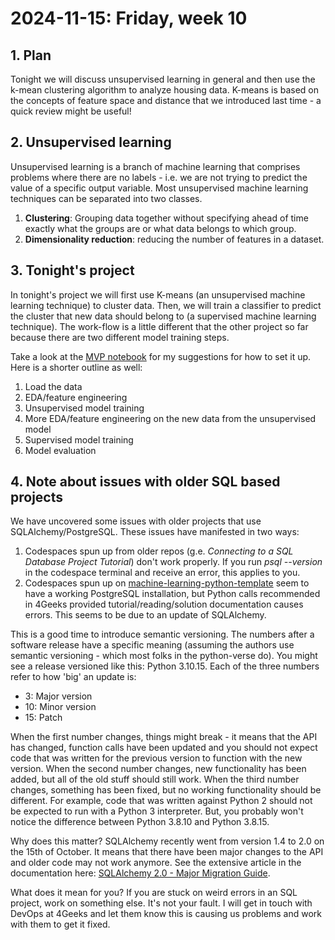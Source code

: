 # 2024-11-15: Friday, week 10

## 1. Plan

Tonight we will discuss unsupervised learning in general and then use the k-mean clustering algorithm to analyze housing data. K-means is based on the concepts of feature space and distance that we introduced last time - a quick review might be useful!

## 2. Unsupervised learning

Unsupervised learning is a branch of machine learning that comprises problems where there are no labels - i.e. we are not trying to predict the value of a specific output variable. Most unsupervised machine learning techniques can be separated into two classes.

1. **Clustering**: Grouping data together without specifying ahead of time exactly what the groups are or what data belongs to which group.
2. **Dimensionality reduction**: reducing the number of features in a dataset.

## 3. Tonight's project

In tonight's project we will first use K-means (an unsupervised machine learning technique) to cluster data. Then, we will train a classifier to predict the cluster that new data should belong to (a supervised machine learning technique). The work-flow is a little different that the other project so far because there are two different model training steps.

Take a look at the [MVP notebook](https://github.com/4GeeksAcademy/gperdrizet-k-means-project/blob/main/src/mvp.ipynb) for my suggestions for how to set it up. Here is a shorter outline as well:

1. Load the data
2. EDA/feature engineering
3. Unsupervised model training
4. More EDA/feature engineering on the new data from the unsupervised model
5. Supervised model training
6. Model evaluation

## 4. Note about issues with older SQL based projects

We have uncovered some issues with older projects that use SQLAlchemy/PostgreSQL. These issues have manifested in two ways:

1. Codespaces spun up from older repos (g.e. *Connecting to a SQL Database Project Tutorial*) don't work properly. If you run *psql --version* in the codespace terminal and receive an error, this applies to you.
2. Codespaces spun up on [machine-learning-python-template](https://github.com/4GeeksAcademy/machine-learning-python-template) seem to have a working PostgreSQL installation, but Python calls recommended in 4Geeks provided tutorial/reading/solution documentation causes errors. This seems to be due to an update of SQLAlchemy.

This is a good time to introduce semantic versioning. The numbers after a software release have a specific meaning (assuming the authors use semantic versioning - which most folks in the python-verse do). You might see a release versioned like this: Python 3.10.15. Each of the three numbers refer to how 'big' an update is:

- 3: Major version
- 10: Minor version
- 15: Patch

When the first number changes, things might break - it means that the API has changed, function calls have been updated and you should not expect code that was written for the previous version to function with the new version. When the second number changes, new functionality has been added, but all of the old stuff should still work. When the third number changes, something has been fixed, but no working functionality should be different. For example, code that was written against Python 2 should not be expected to run with a Python 3 interpreter. But, you probably won't notice the difference between Python 3.8.10 and Python 3.8.15.

Why does this matter? SQLAlchemy recently went from version 1.4 to 2.0 on the 15th of October. It means that there have been major changes to the API and older code may not work anymore. See the extensive article in the documentation here: [SQLAlchemy 2.0 - Major Migration Guide](https://docs.sqlalchemy.org/en/20/changelog/migration_20.html).

What does it mean for you? If you are stuck on weird errors in an SQL project, work on something else. It's not your fault. I will get in touch with DevOps at 4Geeks and let them know this is causing us problems and work with them to get it fixed.

